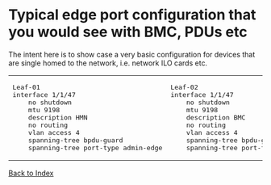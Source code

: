 # Typical edge port configuration that you would see with BMC, PDUs etc


The intent here is to show case a very basic configuration for devices that are single homed to the network, i.e. network ILO cards etc.



<table>

<td>
<pre>
Leaf-01
interface 1/1/47
    no shutdown
    mtu 9198
    description HMN
    no routing
    vlan access 4
    spanning-tree bpdu-guard
    spanning-tree port-type admin-edge
</td>
</pre>

<td>
<pre>
Leaf-02
interface 1/1/47
    no shutdown
    mtu 9198
    description BMC
    no routing
    vlan access 4
    spanning-tree bpdu-guard
    spanning-tree port-type admin-edge
</td>
</pre>
</table>

[Back to Index](../index.md)
